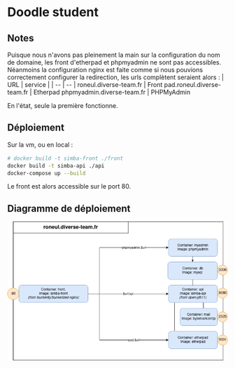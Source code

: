 # Doodle student

## Notes

Puisque nous n'avons pas pleinement la main sur la configuration du nom de domaine, les front d'etherpad et phpmyadmin ne sont pas accessibles.
Néanmoins la configuration nginx est faite comme si nous pouvions correctement configurer la redirection, les urls complètent seraient alors :
  | URL | service |
  | -- | -- |
  roneul.diverse-team.fr | Front
  pad.roneul.diverse-team.fr | Etherpad
  phpmyadmin.diverse-team.fr | PHPMyAdmin
  
En l'état, seule la première fonctionne.

## Déploiement
Sur la vm, ou en local :
```bash
# docker build -t simba-front ./front
docker build -t simba-api ./api
docker-compose up --build
```
Le front est alors accessible sur le port 80.
## Diagramme de déploiement
![Deployment diagram](diagrams/simba_deploy.png)

